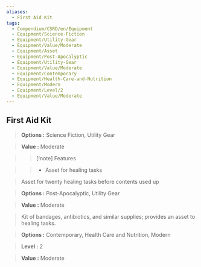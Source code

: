 ```yaml
---
aliases:
  - First Aid Kit
tags:
  - Compendium/CSRD/en/Equipment
  - Equipment/Science-Fiction
  - Equipment/Utility-Gear
  - Equipment/Value/Moderate
  - Equipment/Asset
  - Equipment/Post-Apocalyptic
  - Equipment/Utility-Gear
  - Equipment/Value/Moderate
  - Equipment/Contemporary
  - Equipment/Health-Care-and-Nutrition
  - Equipment/Modern
  - Equipment/Level/2
  - Equipment/Value/Moderate
---
```

    
      
## First Aid Kit      
      
>      
>       
>     
> **Options :** Science Fiction, Utility Gear      
> **Value :** Moderate      
>>[!note] Features      
>> - Asset for healing tasks      
      
>Asset for twenty healing tasks before contents used up      
> **Options :** Post-Apocalyptic, Utility Gear      
> **Value :** Moderate      
      
>Kit of bandages, antibiotics, and similar supplies; provides an asset to healing tasks.      
> **Options :** Contemporary, Health Care and Nutrition, Modern      
> **Level :** 2      
> **Value :** Moderate